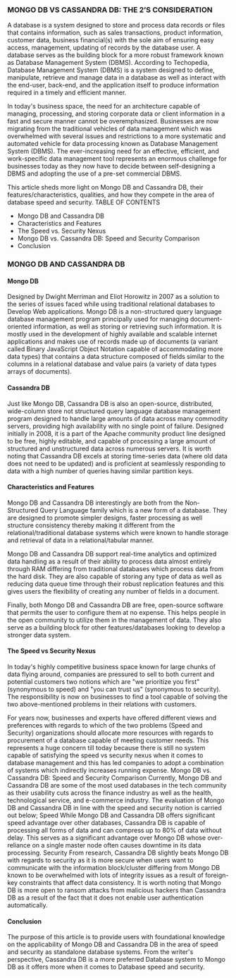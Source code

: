### MONGO DB VS CASSANDRA DB: THE 2’S CONSIDERATION


A database is a system designed to store and process data records or files that contains information, such as sales transactions, product information, customer data, business financial(s) with the sole aim of ensuring easy access, management, updating of records by the database user. A database serves as the building block for a more robust framework known as Database Management System (DBMS). According to Techopedia, Database Management System (DBMS) is a system designed to define, manipulate, retrieve and manage data in a database as well as interact with the end-user, back-end, and the application itself to produce information required in a timely and efficient manner. 

In today's business space, the need for an architecture capable of managing, processing, and storing corporate data or client information in a fast and secure manner cannot be overemphasized. Businesses are now migrating from the traditional vehicles of data management which was overwhelmed with several issues and restrictions to a more systematic and automated vehicle for data processing known as Database Management System (DBMS). The ever-increasing need for an effective, efficient, and work-specific data management tool represents an enormous challenge for businesses today as they now have to decide between self-designing a DBMS and adopting the use of a pre-set commercial DBMS.

This article sheds more light on Mongo DB and Cassandra DB, their features/characteristics, qualities, and how they compete in the area of database speed and security. 
TABLE OF CONTENTS
- Mongo DB and Cassandra DB
- Characteristics and Features
-	The Speed vs. Security Nexus
-	Mongo DB vs. Cassandra DB: Speed and Security Comparison
-	Conclusion

### MONGO DB AND CASSANDRA DB
#### Mongo DB
 
Designed by Dwight Merriman and Eliot Horowitz in 2007 as a solution to the series of issues faced while using traditional relational databases to Develop Web applications. Mongo DB is a non-structured query language database management program principally used for managing document-oriented information, as well as storing or retrieving such information. It is mostly used in the development of highly available and scalable internet applications and makes use of records made up of documents (a variant called Binary JavaScript Object Notation capable of accommodating more data types) that contains a data structure composed of fields similar to the columns in a relational database and value pairs (a variety of data types arrays of documents).

#### Cassandra DB
 

Just like Mongo DB, Cassandra DB is also an open-source, distributed, wide-column store not structured query language database management program designed to handle large amounts of data across many commodity servers, providing high availability with no single point of failure. Designed initially in 2008, it is a part of the Apache community product line designed to be free, highly editable, and capable of processing a large amount of structured and unstructured data across numerous servers. It is worth noting that Cassandra DB excels at storing time-series data (where old data does not need to be updated) and is proficient at seamlessly responding to data with a high number of queries having similar partition keys.

#### Characteristics and Features
Mongo DB and Cassandra DB interestingly are both from the Non-Structured Query Language family which is a new form of a database. They are designed to promote simpler designs, faster processing as well structure consistency thereby making it different from the relational/traditional database systems which were known to handle storage and retrieval of data in a relational/tabular manner.

Mongo DB and Cassandra DB support real-time analytics and optimized data handling as a result of their ability to process data almost entirely through RAM differing from traditional databases which process data from the hard disk. They are also capable of storing any type of data as well as reducing data queue time through their robust replication features and this gives users the flexibility of creating any number of fields in a document.

Finally, both Mongo DB and Cassandra DB are free, open-source software that permits the user to configure them at no expense. This helps people in the open community to utilize them in the management of data. They also serve as a building block for other features/databases looking to develop a stronger data system.

#### The Speed vs Security Nexus
In today's highly competitive business space known for large chunks of data flying around, companies are pressured to sell to both current and potential customers two notions which are "we prioritize you first" (synonymous to speed) and "you can trust us" (synonymous to security). The responsibility is now on businesses to find a tool capable of solving the two above-mentioned problems in their relations with customers.

For years now, businesses and experts have offered different views and preferences with regards to which of the two problems (Speed and Security) organizations should allocate more resources with regards to procurement of a database capable of meeting customer needs. This represents a huge concern till today because there is still no system capable of satisfying the speed vs security nexus when it comes to database management and this has led companies to adopt a combination of systems which indirectly increases running expense.
Mongo DB vs. Cassandra DB: Speed and Security Comparison
Currently, Mongo DB and Cassandra DB are some of the most used databases in the tech community as their usability cuts across the finance industry as well as the health, technological service, and e-commerce industry. The evaluation of Mongo DB and Cassandra DB in line with the speed and security notion is carried out below;
Speed
While Mongo DB and Cassandra DB offers significant speed advantage over other databases, Cassandra DB is capable of processing all forms of data and can compress up to 80% of data without delay. This serves as a significant advantage over Mongo DB whose over-reliance on a single master node often causes downtime in its data processing.
Security
From research, Cassandra DB slightly beats Mongo DB with regards to security as it is more secure when users want to communicate with the information block/cluster differing from Mongo DB known to be overwhelmed with lots of integrity issues as a result of foreign-key constraints that affect data consistency. It is worth noting that Mongo DB is more open to ransom attacks from malicious hackers than Cassandra DB as a result of the fact that it does not enable user authentication automatically.

#### Conclusion
The purpose of this article is to provide users with foundational knowledge on the applicability of Mongo DB and Cassandra DB in the area of speed and security as standalone database systems. From the writer's perspective, Cassandra DB is a more preferred Database system to Mongo DB as it offers more when it comes to Database speed and security.
